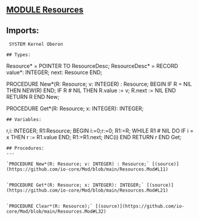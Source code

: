 
## [MODULE Resources](https://github.com/io-core/Mod/blob/main/Resources.Mod)

## Imports:
` SYSTEM Kernel Oberon`

```
## Types:
```

  Resource* = POINTER TO ResourceDesc;
  ResourceDesc* = RECORD
    value*: INTEGER;
    next: Resource
  END;

PROCEDURE New*(R: Resource; v: INTEGER) : Resource;
BEGIN
  IF R = NIL THEN NEW(R) END;
  IF R # NIL THEN
    R.value := v;
    R.next := NIL
  END
  RETURN R 
END New;

PROCEDURE Get*(R: Resource; x: INTEGER): INTEGER;
```
## Variables:
```
 r,i: INTEGER; R1:Resource;
BEGIN i:=0;r:=0;
  R1:=R; WHILE R1 # NIL DO 
    IF i = x THEN r := R1.value END;
    R1:=R1.next;
    INC(i)
  END
  RETURN r 
END Get;

```
## Procedures:
---

`PROCEDURE New*(R: Resource; v: INTEGER) : Resource;` [(source)](https://github.com/io-core/Mod/blob/main/Resources.Mod#L11)


`PROCEDURE Get*(R: Resource; x: INTEGER): INTEGER;` [(source)](https://github.com/io-core/Mod/blob/main/Resources.Mod#L21)


`PROCEDURE Clear*(R: Resource);` [(source)](https://github.com/io-core/Mod/blob/main/Resources.Mod#L32)

